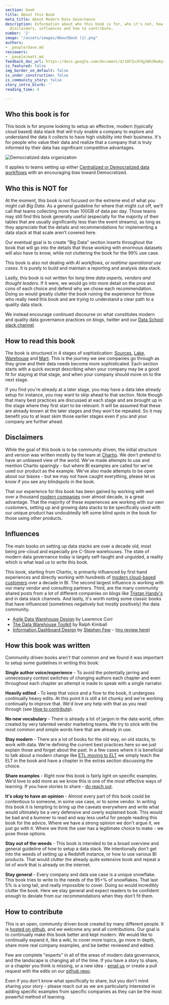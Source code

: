 ```yaml
---
section: book
title: About this Book
meta_title: About Modern Data Governance
description: Information about who this book is for, who it's not, how we wrote it,
  disclaimers, influences and how to contribute.
number: '2'
image: "/assets/images/AboutBook (1).png"
authors:
- _people/dave.md
reviewers:
- _people/matt.md
feedback_doc_url: https://docs.google.com/document/d/1OFZoJFdgJWG3Rw8ysYapxC1eBuzBslvVd39eDzSd2Tw/edit?usp=sharing
is_featured: false
img_border_on_default: false
is_under_construction: false
is_community_story: false
story_intro_blurb: ''
reading_time: 4

---
```

## Who this book is for

This book is for anyone looking to setup an effective, modern (typically cloud based) data stack that will truly enable a company to explore and understand the data it collects to have high visibility into their business.  It's for people who value their data and realize that a company that is truly informed by their data has significant competitive advantages.

![Democratized data organization](/assets/images/Data-to-analytics.png "Democratize data")

It applies to teams setting up either [Centralized or Democratized data workflows](/data-governance/democratized-or-centralized/) with an encouraging bias toward Democratized.

## Who this is NOT for

At the moment, this book is not focused on the extreme end of what you might call _Big Data_.  As a general guideline for where that might cut off, we'll call that teams collecting more than 100GB of data per day.  Those teams may still find this book generally useful (especially for the majority of their tables that are usually significantly less than the event streams), as long as they appreciate that the details and recommendations for implementing a data stack at that scale aren't covered here.

Our eventual goal is to create "Big Data" section inserts throughout the book that will go into the details that those working with enormous datasets will also have to know, while not cluttering the book for the 99% use case.

This book is also not dealing with _AI workflows_, or _realtime operational use cases_.  It is purely to build and maintain a reporting and analysis data stack.

Lastly, this book is not written for long time _data experts, vendors and thought leaders_.  If it were, we would go into more detail on the pros and cons of each choice and defend why we chose each recommendation.  Doing so would greatly clutter the book ruining the experience for those who really need this book and are trying to understand a clear path to a quality data stack.

We instead encourage continued discourse on what constitutes modern and quality data governance practices on blogs, twitter and our [Data School slack channel]({{site.slack_url}}).

## How to read this book

The book is structured in 4 stages of sophistication: [Sources](/data-governance/source-data-tools/), [Lake](/data-governance/why-build-a-data-lake/), [Warehouse](/data-governance/why-build-a-data-warehouse/) and [Mart](/data-governance/why-build-data-marts/).  This is the journey we see companies go through as they grow and their data needs become more sophisticated.  Each section starts with a quick excerpt describing when your company may be a good fit for staying at that stage, and when your company should move on to the next stage.

If you find you're already at a later stage, you may have a data lake already setup for instance, you may want to skip ahead to that section.  Note though that many best practices are discussed at each stage and are brought up in the stage where they first start to be relevant.  It will be assumed that these are already known at the later stages and they won't be repeated.  So it may benefit you to at least skim those earlier stages even if you and your company are further ahead.

## Disclaimers

While the goal of this book is to be community driven, the initial structure and version was written mostly by the team at [Chartio](https://chartio.com).  We don't pretend to have an unbiased view of the world.  We've made attempts to use and mention Chartio sparingly - but where BI examples are called for we've used our product as the example.  We've also made attempts to be open about our biases - but we may not have caught everything, please let us know if you see any blindspots in the book.

That our experience for this book has been gained by working with well over a thousand [modern companies](https://chartio.com/customers/) over almost decade, is a great advantage.  That the majority of these experiences are working with our own customers, setting up and growing data stacks to be specifically used with our unique product has undoubtedly left some blind spots in the book for those using other products.

## Influences

The main books on setting up data stacks are over a decade old, most being pre-cloud and especially pre C-Store warehouses.  The state of modern data governance today is largely self-taught and unguided, a reality which is what lead us to write this book.

This book, starting from Chartio, is primarily influenced by first hand experiences and directly working with hundreds of [modern cloud-based customers](https://chartio.com/customers/) over a decade in BI.  The second largest influence is working with our many vendor and consulting partners.  Third, are the many community shared posts from a lot of different companies on blogs like [Tristan Handy's](https://thinkgrowth.org/the-startup-founders-guide-to-analytics-1d2176f20ac1) and in data slack channels.  And lastly, it's worth noting some classic books that have influenced (sometimes negatively but mostly positively) the data community.

* [Agile Data Warehouse Design](https://www.amazon.com/Agile-Data-Warehouse-Design-Collaborative/dp/0956817203/) by Lawrence Corr
* [The Data Warehouse Toolkit](https://www.amazon.com/Data-Warehouse-Toolkit-Definitive-Dimensional/dp/1118530802/) by Ralph Kimball
* [Information Dashboard Design](https://www.amazon.com/Information-Dashboard-Design-At-Glance/dp/1938377001/) by [Stephen Few](https://www.perceptualedge.com/about.php) - ([my review here](https://chartio.com/blog/informationdashboarddesign/))

## How this book was written

Community driven books aren't that common and we found it was important to setup some guidelines in writing this book:

**Single author voice/experience** - To avoid the potentially jarring and unnecessary context switches of changing authors each chapter and even throughout each chapter an attempt is made to speak with a single narrator.

**Heavily edited** - To keep that voice and a flow to the book, it undergoes continually heavy edits.  At this point it is still a bit chunky and we're working continually to improve that.  We'd love any help with that as you read through (see [How to contribute](#how-to-contribute)).

**No new vocabulary** - There is already a lot of jargon in the data world, often created by very talented vendor marketing teams.  We try to stick with the most common and simple words here that are already in use.

**Stay modern** - There are a lot of books for the old way, on old stacks, to work with data.  We're defining the current best practices here so we just explain those and forget about the past.  In a few cases where it is beneficial to talk about a modern change like [ETL moving to ELT](/data-governance/etl-vs-elt/) we simply teach the ELT in the book and have a chapter in the extras section discussing the choice.

**Share examples** - Right now this book is fairly light on specific examples.  We'd love to add more as we know this is one of the most effective ways of learning.  If you have stories to share - [do reach out](mailto:mdavid@dataschool.com).

**It's okay to have an opinion** - Almost every part of this book could be contentious to someone, in some use case, or to some vendor.  In writing this book it is tempting to bring up the caveats everywhere and write what would ultimately be a very defensive and overly explained book. This would be bad and a bummer to read and way less useful for people reading this book for the advice.  Where we have a strong opinion we don't argue it, we just go with it.  Where we think the user has a legitimate choice to make - we pose those options.

**Stay out of the weeds** - This book is intended to be a broad overview and general guideline of how to setup a data stack.  We intentionally don't get into the weeds of setting up a Redshift instance, or how to use various BI products.  That would clutter the already quite extensive book and repeat a lot of work that is already on the internet.

**Stay general** - Every company and data use case is a unique snowflake.  This book tries to write to the needs of the 95+% of snowflakes.  That last 5% is a long tail, and really impossible to cover.  Doing so would incredibly clutter the book.  Here we stay general and expect readers to be confident enough to deviate from our recommendations when they don't fit them.

## How to contribute

This is an open, community driven book created by many different people.  It is [hosted on github](https://github.com/chartio/dataschool), and we welcome any and all contributions. Our goal is to continually make this book better and kept modern.  We would like to continually expand it, like a wiki, to cover more topics, go more in depth, share more real company examples, and be better reviewed and edited.

Few are complete "experts" in all of the areas of modern data governance, and the landscape is changing all of the time.  If you have a story to share, or a chapter you think is missing, or a new idea - [email us](mailto:mdavid@dataschool.com) or create a pull request with the edits on our [github repo](https://github.com/chartio/dataschool).

Even if you don't know what specifically to share, but you don't mind sharing your story - please reach out as we are particularly interested in adding specific examples from specific companies as they can be the most powerful method of learning.